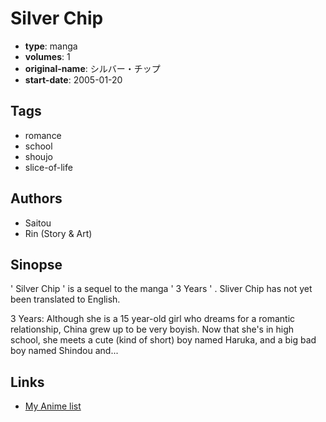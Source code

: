 # Silver Chip

-   **type**: manga
-   **volumes**: 1
-   **original-name**: シルバー・チップ
-   **start-date**: 2005-01-20

## Tags

-   romance
-   school
-   shoujo
-   slice-of-life

## Authors

-   Saitou
-   Rin (Story & Art)

## Sinopse

' Silver Chip ' is a sequel to the manga ' 3 Years ' . Sliver Chip has not yet been translated to English.

3 Years:
Although she is a 15 year-old girl who dreams for a romantic relationship, China grew up to be very boyish. Now that she's in high school, she meets a cute (kind of short) boy named Haruka, and a big bad boy named Shindou and...

## Links

-   [My Anime list](https://myanimelist.net/manga/34125/Silver_Chip)
